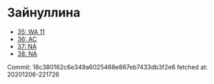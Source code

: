# Зайнуллина
- [35: WA 11](35.md)
- [36: AC](36.md)
- [37: NA](37.md)
- [38: NA](38.md)

Commit: 18c380162c6e349a6025468e867eb7433db3f2e6
 fetched at: 20201206-221726
